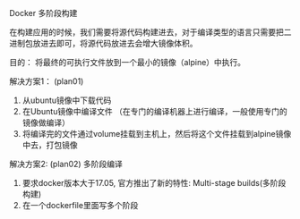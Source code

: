 Docker 多阶段构建

在构建应用的时候，我们需要将源代码构建进去，对于编译类型的语言只需要把二进制包放进去即可，将源代码放进去会增大镜像体积。


目的： 将最终的可执行文件放到一个最小的镜像（alpine）中执行。

解决方案1： (plan01)
1. 从ubuntu镜像中下载代码
2. 在Ubuntu镜像中编译文件 （在专门的编译机器上进行编译，一般使用专门的镜像做编译）
3. 将编译完的文件通过volume挂载到主机上，然后将这个文件挂载到alpine镜像中去，打包镜像


解决方案2: (plan02) 多阶段编译
1. 要求docker版本大于17.05, 官方推出了新的特性: Multi-stage builds(多阶段构建)
2. 在一个dockerfile里面写多个阶段



